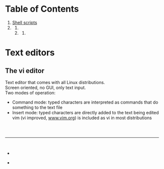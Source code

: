 # Table of Contents
1. [Shell scripts](#shell)
2. []()
    1. []()
    2. []()
        1. []()

# Text editors <a name="text"></a>
## The vi editor
Text editor that comes with all Linux distributions. <br>
Screen oriented, no GUI, only text input. <br>
Two modes of operation:
- Command mode: typed characters are interpreted as commands that do something to the text file
- Insert mode: typed characters are directly added to the text being edited
vim (vi improved, www.vim.org) is included as vi in most distributions

```sh

```



```sh

```
```sh

```
********************
```sh

```

```
```

* `````` 
* `````` 
